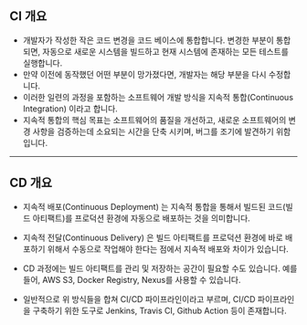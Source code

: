 
## CI 개요
- 개발자가 작성한 작은 코드 변경을 코드 베이스에 통합합니다. 변경한 부분이 통합되면, 자동으로 새로운 시스템을 빌드하고 현재 시스템에 존재하는 모든 테스트를 실행합니다.
- 만약 이전에 동작했던 어떤 부분이 망가졌다면, 개발자는 해당 부분을 다시 수정합니다.
- 이러한 일련의 과정을 포함하는 소프트웨어 개발 방식을 지속적 통합(Continuous Integration) 이라고 합니다.
- 지속적 통합의 핵심 목표는 소프트웨어의 품질을 개선하고, 새로운 소프트웨어의 변경 사항을 검증하는데 소요되는 시간을 단축 시키며, 버그를 조기에 발견하기 위함입니다.

---



## CD 개요
- 지속적 배포(Continuous Deployment) 는 지속적 통합을 통해서 빌드된 코드(빌드 아티팩트)를 프로덕션 환경에 자동으로 배포하는 것을 의미합니다.
- 지속적 전달(Continuous Delivery) 은 빌드 아티팩트를 프로덕션 환경에 바로 배포하기 위해서 수동으로 작업해야 한다는 점에서 지속적 배포와 차이가 있습니다.
- CD 과정에는 빌드 아티팩트를 관리 및 저장하는 공간이 필요할 수도 있습니다. 예를 들어, AWS S3, Docker Registry, Nexus를 사용할 수 있습니다.



- 일반적으로 위 방식들을 합쳐 CI/CD 파이프라인이라고 부르며, CI/CD 파이프라인을 구축하기 위한 도구로 Jenkins, Travis CI, Github Action 등이 존재합니다.



